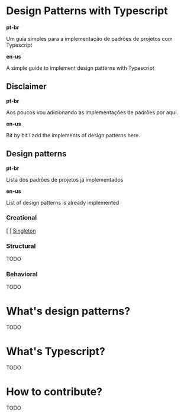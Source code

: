 # Design Patterns with Typescript

**pt-br**

Um guia simples para a implementação de padrões de projetos com Typescript

**en-us**

A simple guide to implement design patterns with Typescript

## Disclaimer

**pt-br**

Aos poucos vou adicionando as implementações de padrões por aqui.

**en-us**

Bit by bit I add the implements of design patterns here.

## Design patterns

**pt-br**

Lista dos padrões de projetos já implementados

**en-us**

List of design patterns is already implemented

### Creational

[ ] [Singleton](http://github.com)

### Structural
TODO

### Behavioral
TODO

# What's design patterns?
TODO
# What's Typescript?
TODO
# How to contribute?
TODO
